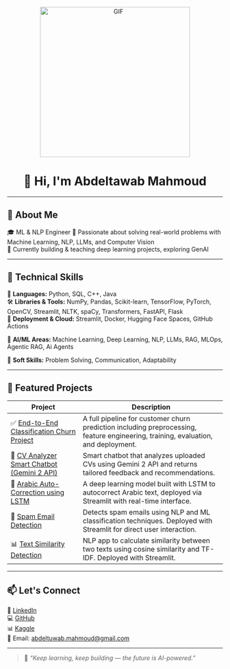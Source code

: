 <p align="center">
  <img src="https://media0.giphy.com/media/v1.Y2lkPTc5MGI3NjExeTNncmdwMDJjY2MydzQ5YnVoNTZseWlzemYxMDBoNDFzNnZreWY3YyZlcD12MV9pbnRlcm5hbF9naWZfYnlfaWQmY3Q9Zw/qgQUggAC3Pfv687qPC/giphy.gif" width="350" alt="GIF" />
</p>

<h1 align="center">👋 Hi, I'm Abdeltawab Mahmoud</h1>

---

## 🧠 About Me

🎓 ML & NLP Engineer 
💬 Passionate about solving real-world problems with Machine Learning, NLP, LLMs, and Computer Vision  
🚀 Currently building & teaching deep learning projects, exploring GenAI

---

## 🔧 Technical Skills

🧠 **Languages:** Python, SQL, C++, Java  
🛠️ **Libraries & Tools:** NumPy, Pandas, Scikit-learn, TensorFlow, PyTorch, OpenCV, Streamlit, NLTK, spaCy, Transformers, FastAPI, Flask  
🚀 **Deployment & Cloud:** Streamlit, Docker, Hugging Face Spaces, GitHub Actions

🧬 **AI/ML Areas:** Machine Learning, Deep Learning, NLP, LLMs, RAG, MLOps, Agentic RAG, Ai Agents

🤝 **Soft Skills:** Problem Solving, Communication, Adaptability

---

## 🚀 Featured Projects

| Project | Description |
|--------|-------------|
| ✅ [End-to-End Classification Churn Project](https://github.com/Abdomahmoud7/End-to-End-Classification-Churn-Project) | A full pipeline for customer churn prediction including preprocessing, feature engineering, training, evaluation, and deployment. |
| 🤖 [CV Analyzer Smart Chatbot (Gemini 2 API)](https://github.com/Abdomahmoud7/CV-Analyzer-Smart-Chatbot-Using-Gemini-2-API) | Smart chatbot that analyzes uploaded CVs using Gemini 2 API and returns tailored feedback and recommendations. |
| 📝 [Arabic Auto-Correction using LSTM](https://github.com/Abdomahmoud7/Auto-Correction-in-Arabic-Using-LSTM-Deployment) | A deep learning model built with LSTM to autocorrect Arabic text, deployed via Streamlit with real-time interface. |
| 📧 [Spam Email Detection](https://github.com/Abdomahmoud7/Spam-email-detection-deployment) | Detects spam emails using NLP and ML classification techniques. Deployed with Streamlit for direct user interaction. |
| 📊 [Text Similarity Detection](https://github.com/Abdomahmoud7/Text-similarity-Deployment-using-Streamlit) | NLP app to calculate similarity between two texts using cosine similarity and TF-IDF. Deployed with Streamlit. |

---

## 📫 Let's Connect

🔗 [LinkedIn](https://www.linkedin.com/in/abdeltawab-mahmoud-ali-b6036b374/)  
💻 [GitHub](https://github.com/Abdomahmoud7)  
📊 [Kaggle](https://www.kaggle.com/abdeltawabmahmoud)  
📧 Email: abdeltuwab.mahmoud@gmail.com

---

> 💬 _“Keep learning, keep building — the future is AI-powered.”_
